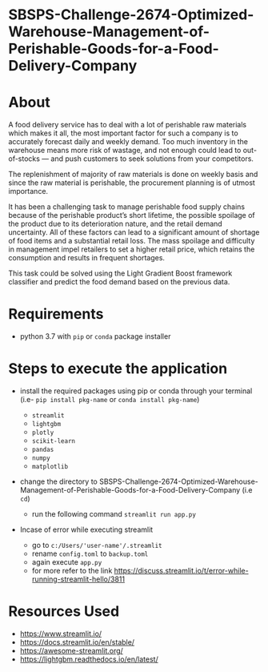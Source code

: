 ﻿# SBSPS-Challenge-2674-Optimized-Warehouse-Management-of-Perishable-Goods-for-a-Food-Delivery-Company

 
 # About

A food delivery service has to deal with a lot of perishable raw materials which makes it all, the most important factor for such a company is to accurately forecast daily and weekly demand. Too much inventory in the warehouse means more risk of wastage, and not enough could lead to out-of-stocks — and push customers to seek solutions from your competitors.

The replenishment of majority of raw materials is done on weekly basis and since the raw material is perishable, the procurement planning is of utmost importance.

It has been a challenging task to manage perishable food supply chains because of the perishable product’s short lifetime, the possible spoilage of the product due to its deterioration nature, and the retail demand uncertainty. All of these factors can lead to a significant amount of shortage of food items and a substantial retail loss. The mass spoilage and difficulty in management impel retailers to set a higher retail price, which retains the consumption and results in frequent shortages.

This task could be solved using the Light Gradient Boost framework classifier and predict the food demand based on the previous data. 
# Requirements
* python 3.7 with ```pip``` or ```conda``` package installer
# Steps to execute the application
- install the required packages using pip or conda through your terminal (i.e- ```pip install pkg-name``` or ```conda install pkg-name```)
   * ```streamlit```
   * ```lightgbm```
   * ```plotly```
   * ```scikit-learn```
   * ```pandas```
   * ```numpy```
   * ```matplotlib```
   
   
- change  the directory to SBSPS-Challenge-2674-Optimized-Warehouse-Management-of-Perishable-Goods-for-a-Food-Delivery-Company (i.e ```cd```)
   * run the following command ```streamlit run app.py```
- Incase of error while executing streamlit
   * go to ```c:/Users/'user-name'/.streamlit```
   * rename ```config.toml``` to ```backup.toml```
   * again execute ```app.py```
   * for more refer to the link https://discuss.streamlit.io/t/error-while-running-streamlit-hello/3811
# Resources Used
* https://www.streamlit.io/
* https://docs.streamlit.io/en/stable/
* https://awesome-streamlit.org/
* https://lightgbm.readthedocs.io/en/latest/
